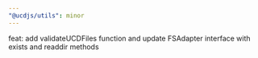 ```yaml
---
"@ucdjs/utils": minor
---
```


feat: add validateUCDFiles function and update FSAdapter interface with exists and readdir methods
